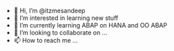 - 👋 Hi, I’m @itzmesandeep
- 👀 I’m interested in learning new stuff
- 🌱 I’m currently learning ABAP on HANA and OO ABAP 
- 💞️ I’m looking to collaborate on ...
- 📫 How to reach me ...

<!---
itzmesandeep/itzmesandeep is a ✨ special ✨ repository because its `README.md` (this file) appears on your GitHub profile.
You can click the Preview link to take a look at your changes.
--->
